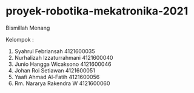 # proyek-robotika-mekatronika-2021

Bismillah Menang

Kelompok :
1. Syahrul Febriansah 		4121600035
2. Nurhalizah Izzaturrahmani 	4121600040
3. Junio Hangga Wicaksono 	4121600046
4. Johan Roi Setiawan 		4121600051
5. Yaafi Ahmad Al-Fatih		4121600056
6. Rm. Nararya Rakendra W 	4121600060
